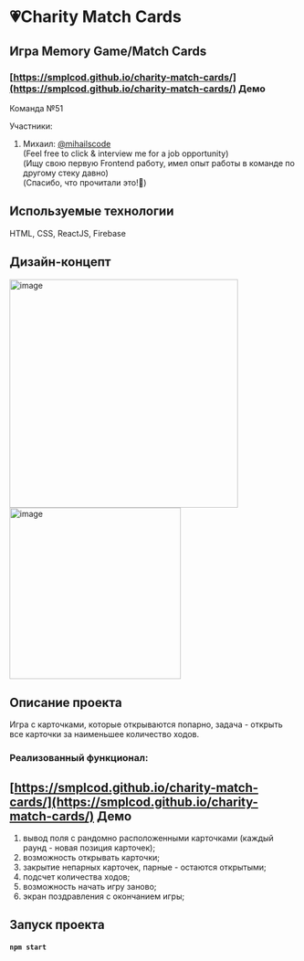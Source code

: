 # 💗Charity Match Cards
## Игра Memory Game/Match Cards
### [https://smplcod.github.io/charity-match-cards/](https://smplcod.github.io/charity-match-cards/) Демо

Команда №51

Участники:
1. Михаил: [@mihailscode](https://t.me/mihailscode)  
   (Feel free to click & interview me for a job opportunity)  
   (Ищу свою первую Frontend работу, имел опыт работы в команде по другому стеку давно)  
   (Спасибо, что прочитали это!🫰)

## Используемые технологии
HTML, CSS, ReactJS, Firebase 

## Дизайн-концепт
<img width="400" alt="image" src="https://github.com/smplcod/charity-match-cards/assets/87027979/f2e4c398-d9e8-4559-8abb-ca7160d8a2d2"><img width="300" alt="image" src="https://github.com/smplcod/charity-match-cards/assets/87027979/9946489b-fe6b-437d-b0f3-35f92fa99870">

## Описание проекта
Игра с карточками, которые открываются попарно, задача - открыть все карточки за наименьшее количество ходов.

### Реализованный функционал:
## [https://smplcod.github.io/charity-match-cards/](https://smplcod.github.io/charity-match-cards/) Демо
1. вывод поля с рандомно расположенными карточками (каждый раунд - новая позиция карточек);
2. возможность открывать карточки;
3. закрытие непарных карточек, парные - остаются открытыми;
4. подсчет количества ходов;
5. возможность начать игру заново;
6. экран поздравления с окончанием игры;

## Запуск проекта
#### `npm start`
